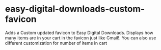 # easy-digital-downloads-custom-favicon
Adds a Custom updated favicon to Easy Digital Downloads. Displays how many items are in your cart in the favicon just like Gmail!. You can also use different customization for number of items in cart
